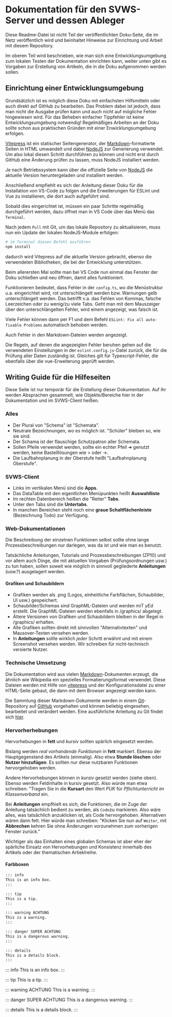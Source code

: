 # Dokumentation für den SVWS-Server und dessen Ableger

Diese Readme-Datei ist nicht Teil der veröffentlichten Doku-Seite, die im Netz veröffentlich wird und beinhaltet Hinweise zur Einrichtung und Arbeit mit diesem Repository.

Im oberen Teil wird beschrieben, wie man sich eine Entwicklungsumgebung zum lokalen Testen der Dokumentation einrichten kann, weiter unten gibt es Vorgaben zur Erstellung von Artikeln, die in die Doku aufgenommen werden sollen.

## Einrichtung einer Entwicklungsumgebung

Grundsätzlich ist es möglich diese Doku mit einfachsten Hilfsmitteln oder auch direkt auf GitHub zu bearbeiten. Das Problem dabei ist jedoch, dass man nicht die Ausgabe prüfen kann und auch nicht auf mögliche Fehler hingewiesen wird. Für das Beheben einfacher Tippfehler ist keine Entwicklungsumgebung notwendig! Regelmäßiges Arbeiten an der Doku sollte schon aus praktischen Gründen mit einer Enwicklungsumgebung erfolgen.

[Vitepress](https://vitepress.org) ist ein statischer Seitengenerator, der [Markdown](https://www.markdownguide.org/)-formatierte Seiten in HTML umwandelt und dabei [NodeJS](https://nodejs.org) zur Generierung verwendet. Um also lokal diesen Schritt durchführen zu können und nicht erst durch GitHub eine Änderung prüfen zu lassen, muss NodeJS installiert werden.

Je nach Betriebssystem kann über die offizielle Seite von [NodeJS](https://nodejs.org) die aktuelle Version heruntergeladen und installiert werden.

Anschließend empfiehlt es sich der Anleitung dieser Doku für die Installation von VS-Code zu folgen und die Erweiterungen für ESLint und Vue zu installieren, die dort auch aufgeführt sind.

Sobald dies eingerichtet ist, müssen ein paar Schritte regelmäßig durchgeführt werden, dazu öffnet man in VS Code über das Menü das `Terminal`.

Nach jedem `Pull` mit Git, um das lokale Repository zu aktualisieren, muss nun ein Update der lokalen NodeJS-Module erfolgen:

```bash
# im Terminal diesen Befehl ausführen
npm install
```

dadurch wird Vitepress auf die aktuelle Version gebracht, ebenso die verwendeten Bibliotheken, die bei der Entwicklung unterstützen.

Beim allerersten Mal sollte man bei VS Code nun einmal das Fenster der Doku schließen und neu öffnen, damit alles funktioniert.

Funktionieren bedeutet, dass Fehler in der `config.ts`, wo die Menüstruktur u.a. eingerichtet wird, rot unterschlängelt werden bzw. Warnungen gelb unterschlängelt werden. Das betrifft v.a. das Fehlen von Kommas, falsche Leerzeichen oder zu wenig/zu viele Tabs. Geht man mit dem Mauszeiger über den unterschlängelten Fehler, wird einem angezeigt, was falsch ist.

Viele Fehler können dann per F1 und dem Befehl `ESLint: Fix all auto-fixable Problems` automatisch behoben werden.

Auch Fehler in den Markdown-Dateien werden angezeigt.

Die Regeln, auf denen die angezeigten Fehler beruhen gehen auf die verwendeten Einstellungen in der `eslint.config.js`-Datei zurück, die für die Prüfung aller Daten zuständig ist. Gleiches gilt für Typescript-Fehler, die ebenfalls über die vue-Erweiterung geprüft werden.

## Writing Guide für die Hilfeseiten

Diese Seite ist nur temporär für die Erstellung dieser Dokumentation. Auf ihr werden Absprachen gesammelt, wie Objekte/Bereiche hier in der Dokumentation und im SVWS-Client heißen.

### Alles

* Der Plural von "Schema" ist "Schemata".
* Neutrale Bezeichnungen, wo es möglich ist. "Schüler" bleiben so, wie sie sind.
* Der Schama ist der flauschige Schutzpatron aller Schemata.
* Sollen Pfeile verwendet werden, sollte ein echter Pfeil ➜ genutzt werden, keine Bastelllösungen wie > oder ->.
* Die Laufbahnplanung in der Oberstufe heißt "Laufbahnplanung Oberstufe". 

### SVWS-Client

* Links im vertikalen Menü sind die **Apps**.
* Das DataTable mit den eigentlichen Menüpunkten heißt **Auswahlliste**
* Im rechten Datenbereich heißen die "Reiter" **Tabs**.
* Unter den Tabs sind die **Untertabs**.
* In manchen Bereichen steht noch eine **graue Schaltflächenleiste** (Bezeichnung Todo) zur Verfügung.

### Web-Dokumentationen

Die Beschreibung der einzelnen Funktionen selbst sollte ohne lange Prozessbeschreibungen nur darlegen, was da ist und wie man es benutzt.

Tatsächliche Anleitungen, Tutorials und Prozessbeschreibungen (ZP10) und vor allem auch Dinge, die mit aktuellen Vorgaben (Prüfungsordnungen usw.) zu tun haben, sollen soweit wie möglich in sinnvoll gegliederte  **Anleitungen** (usw.?) ausgelagert werden.

#### Grafiken und Schaubildern

* Grafiken werden als .png (Logos, einheitliche Farbflächen, Schaubilder, UI usw.) gespeichert.
* Schaubilder/Schemas sind GraphML-Dateien und werden miT *yEd* erstellt. Die GraphML-Dateien werden ebenfalls in /graphics/ abgelegt.
* Ältere Versionen von Grafiken und Schaubildern bleiben in der Regel in /graphics/ erhalten.
* Alle Grafiken sollten direkt mit sinnvollen "Alternativtexten" und Mausover-Texten versehen werden.
* In **Anleitungen** sollte wirklich *jeder* Schritt erwähnt und mit einem Screenshot versehen werden. Wir schreiben für nicht-technisch versierte Nutzer.

### Technische Umsetzung
Die Dokumentation wird aus vielen [Markdown](https://de.wikipedia.org/wiki/Markdown)-Dokumenten erzeugt, die ähnlich wie Wikipedia ein spezielles Formatierungsformat verwendet. Diese Dateien werden mit Hilfe von [vitepress](https://vitepress.dev/) und der Konfigurationsdatei zu einer HTML-Seite gebaut, die dann mit dem Browser angezeigt werden kann.

Die Sammlung dieser Markdown-Dokumente werden in einem [Git](https://git-scm.com/)-Repository auf [GitHub](https://github.com) vorgehalten und können beliebig eingesehen, bearbeitet und verändert werden. Eine ausführliche Anleitung zu Git findet sich [hier](https://docs.github.com/de/get-started/using-git/about-git).

### Hervorherhebungen

Hervorhebungen in **fett** und *kursiv* sollten spärlich eingesetzt werden.

Bislang werden *real vorhandende Funktionen* in **fett** markiert. Ebenso der Hauptgegenstand des Artikels (einmalig). Also etwa **Stunde löschen** oder **Nutzer hinzufügen**. Es sollten nur diese nutzbaren Funktionen hervorgehoben werden.

Andere Hervorhebungen können in *kursiv* gesetzt werden (siehe oben). Ebenso werden Feldinhalte in kursiv gesetzt. Also würde man etwa schreiben: "Tragen Sie in die **Kursart** den Wert *PUK* für *Pflichtunterricht im Klassenverband* ein.

Bei **Anleitungen** empfhielt es sich, die Funktionen, die im Zuge der Anleitung tatsächlich bedient zu werden, als `Code`zu markieren. Also wäre alles, was tatsächlich anzuklicken ist, als Code hervorgehoben. Alternativen wären dann fett. Hier würde man schreiben: "Klicken Sie nun auf `Weiter`, mit **Abbrechen** kehren Sie ohne Änderungen vorzunehmen zum vorherigen Fenster zurück."

Wichtiger als das Einhalten eines globalen Schemas ist aber eher der spärliche Einsatz von Hervorhebungen und Konsistenz innerhalb des Artikels oder der thematischen Artieklreihe. 

#### Farbboxen

```md
::: info
This is an info box.
:::

::: tip
This is a tip.
:::

::: warning ACHTUNG
This is a warning.
:::

::: danger SUPER ACHTUNG
This is a dangerous warning.
:::

::: details
This is a details block.
:::
```


::: info
This is an info box.
:::

::: tip
This is a tip.
:::

::: warning ACHTUNG
This is a warning.
:::

::: danger SUPER ACHTUNG
This is a dangerous warning.
:::

::: details
This is a details block.
:::